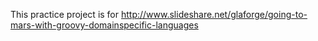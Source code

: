 This practice project is for http://www.slideshare.net/glaforge/going-to-mars-with-groovy-domainspecific-languages
